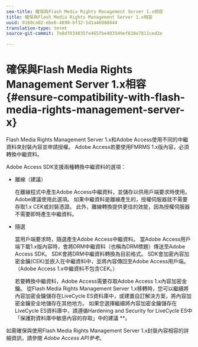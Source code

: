 ```yaml
---
seo-title: 確保與Flash Media Rights Management Server 1.x相容
title: 確保與Flash Media Rights Management Server 1.x相容
uuid: 0160ca02-ebe6-4090-bf32-1d1a46088844
translation-type: tm+mt
source-git-commit: 7e8df034035fe465fbe403949ef828e7811ced2e

---
```



# 確保與Flash Media Rights Management Server 1.x相容{#ensure-compatibility-with-flash-media-rights-management-server-x}

Flash Media Rights Management Server 1.x和Adobe Access使用不同的中繼資料來封裝內容並申請授權。 Adobe Access若要使用FMRMS 1.x版內容，必須轉換中繼資料。

Adobe Access SDK支援兩種轉換中繼資料的選項：

* 離線（建議）

   在離線程式中產生Adobe Access中繼資料，並儲存以供用戶端要求時使用。 Adobe建議使用此選項。 如果中繼資料是離線產生的，授權伺服器就不需要存取1.x CEK或封裝憑證。 此外，離線轉換提供更佳的效能，因為授權伺服器不需要即時產生中繼資料。

* 隨選

   當用戶端要求時，隨選產生Adobe Access中繼資料。 當Adobe Access用戶端下載1.x版內容時，會將DRM中繼資料（也稱為DRM標題）傳送至Adobe Access SDK。 SDK會將DRM中繼資料轉換為目前格式。 SDK會加密內容加密金鑰(CEK)並嵌入在中繼資料中，並將內容傳回至Adobe Access用戶端。 （Adobe Access 1.x中繼資料不包含CEK。）

   若要轉換中繼資料，Adobe Access需要存取Adobe Access 1.x內容加密金鑰。 從Flash Media Rights Management Server 1.x移轉時，您可以繼續將內容加密金鑰儲存在LiveCycle ES資料庫中，或建置自訂解決方案，將內容加密金鑰安全地儲存在其他地方。 如果您選擇繼續將內容加密金鑰儲存在LiveCycle ES資料庫中，請遵循Hardening and Security for LiveCycle ES中「保護對資料庫中敏感內容的存取」中的建議 **。

如需確保與使用Flash Media Rights Management Server 1.x封裝內容相容的詳細資訊，請參閱 *Adobe Access API參考*。

